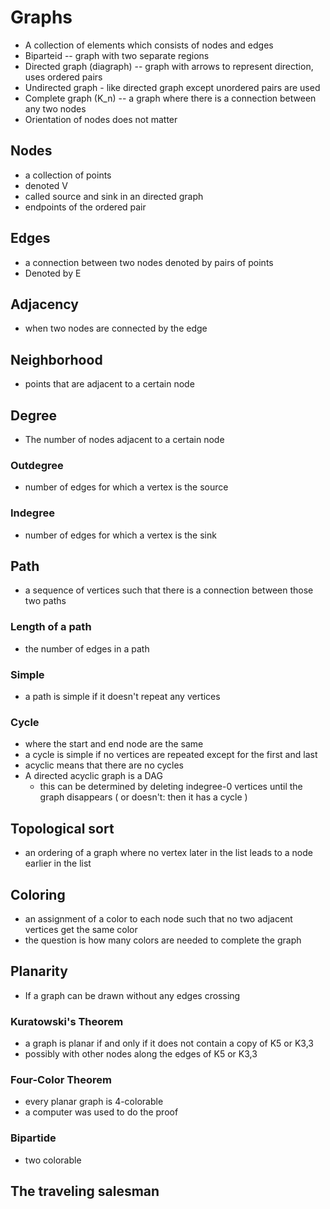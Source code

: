 # Graphs
+ A collection of elements which consists of nodes and edges
+ Biparteid -- graph with two separate regions
+ Directed graph (diagraph) -- graph with arrows to represent direction, uses ordered pairs
+ Undirected graph - like directed graph except unordered pairs are used
+ Complete graph (K\_n) -- a graph where there is a connection between any two nodes
+ Orientation of nodes does not matter

## Nodes
+ a collection of points 
+ denoted V
+ called source and sink in an directed graph
+ endpoints of the ordered pair

## Edges
+ a connection between two nodes denoted by pairs of points
+ Denoted by E

## Adjacency
+ when two nodes are connected by the edge

## Neighborhood
+ points that are adjacent to a certain node

## Degree
+ The number of nodes adjacent to a certain node

### Outdegree
+ number of edges for which a vertex is the source

### Indegree
+ number of edges for which a vertex is the sink

## Path
+ a sequence of vertices such that there is a connection between those two paths

### Length of a path
+ the number of edges in a path

### Simple
+ a path is simple if it doesn't repeat any vertices

### Cycle
+ where the start and end node are the same
+ a cycle is simple if no vertices are repeated except for the first and last
+ acyclic means that there are no cycles
+ A directed acyclic graph is a DAG
    + this can be determined by deleting indegree-0 vertices until the graph disappears ( or doesn't: then it has a cycle )

## Topological sort
+ an ordering of a graph where no vertex later in the list leads to a node earlier in the list

## Coloring
+ an assignment of a color to each node such that no two adjacent vertices get the same color
+ the question is how many colors are needed to complete the graph

## Planarity
+ If a graph can be drawn without any edges crossing

### Kuratowski's Theorem
+ a graph is planar if and only if it does not contain a copy of K5 or K3,3
+ possibly with other nodes along the edges of K5 or K3,3

### Four-Color Theorem
+ every planar graph is 4-colorable
+ a computer was used to do the proof

### Bipartide
+ two colorable

## The traveling salesman
